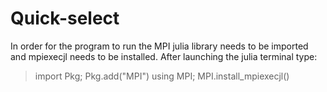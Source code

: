 # Quick-select
In order for the program to run the MPI julia library needs to be imported and mpiexecjl needs to be installed. After launching the julia terminal type:
> import Pkg; Pkg.add("MPI")
> using MPI; MPI.install_mpiexecjl()